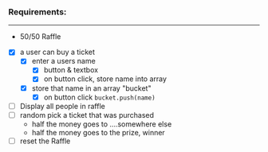 ### Requirements: 
---
- 50/50 Raffle 

- [x] a user can buy a ticket
    - [x] enter a users name
        - [x] button & textbox
        - [x] on button click, store name into array
    - [x] store that name in an array "bucket"
        - [x] on button click `bucket.push(name)`
- [ ] Display all people in raffle
- [ ] random pick a ticket that was purchased 
    - half the money goes to ....somewhere else
    - half the money goes to the prize, winner
- [ ] reset the Raffle